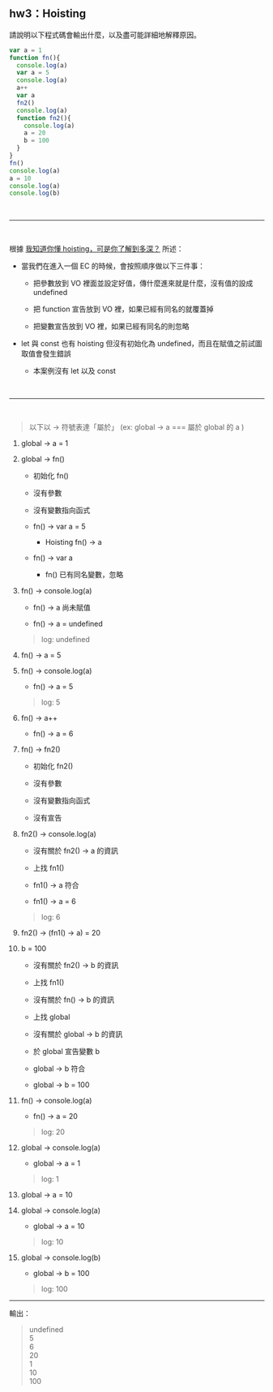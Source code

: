 ## hw3：Hoisting

請說明以下程式碼會輸出什麼，以及盡可能詳細地解釋原因。

``` js
var a = 1
function fn(){
  console.log(a)
  var a = 5
  console.log(a)
  a++
  var a
  fn2()
  console.log(a)
  function fn2(){
    console.log(a)
    a = 20
    b = 100
  }
}
fn()
console.log(a)
a = 10
console.log(a)
console.log(b)
```

<br>

--- 

<br>

根據 [我知道你懂 hoisting，可是你了解到多深？](https://blog.huli.tw/2018/11/10/javascript-hoisting-and-tdz/) 所述：

- 當我們在進入一個 EC 的時候，會按照順序做以下三件事：
    
    - 把參數放到 VO 裡面並設定好值，傳什麼進來就是什麼，沒有值的設成 undefined
    
    - 把 function 宣告放到 VO 裡，如果已經有同名的就覆蓋掉
    
    - 把變數宣告放到 VO 裡，如果已經有同名的則忽略

- let 與 const 也有 hoisting 但沒有初始化為 undefined，而且在賦值之前試圖取值會發生錯誤

    - 本案例沒有 let 以及 const

<br>

---

<br>

> 以下以 → 符號表達「屬於」 (ex: global → a === 屬於 global 的 a )

1. global → a = 1

2. global → fn()

    - 初始化 fn()

    - 沒有參數

    - 沒有變數指向函式

    - fn() → var a = 5

        - Hoisting fn() → a

    - fn() → var a

        - fn() 已有同名變數，忽略

3. fn() → console.log(a)

    - fn() → a 尚未賦值

    - fn() → a = undefined

    > log: undefined

4. fn() → a = 5

5. fn() → console.log(a)

    - fn() → a = 5

    > log: 5

6. fn() → a++

    - fn() → a = 6

7. fn() → fn2()

    - 初始化 fn2()

    - 沒有參數

    - 沒有變數指向函式

    - 沒有宣告

8. fn2() → console.log(a)

    - 沒有關於 fn2() → a 的資訊

    - 上找 fn1()

    - fn1() → a 符合

    - fn1() → a = 6

    > log: 6

9. fn2() → (fn1() → a) = 20

10. b = 100

    - 沒有關於 fn2() → b 的資訊

    - 上找 fn1()

    - 沒有關於 fn() → b 的資訊

    - 上找 global

    - 沒有關於 global → b 的資訊

    - 於 global 宣告變數 b

    - global → b 符合

    - global → b = 100

11. fn() → console.log(a)

    - fn() → a = 20

    > log: 20

12. global → console.log(a)

    - global → a = 1

    > log: 1

13. global → a = 10

14. global → console.log(a)

    - global → a = 10

    > log: 10

15. global → console.log(b)

    - global → b = 100

    > log: 100

---

輸出：

> undefined  
5  
6  
20  
1  
10  
100
